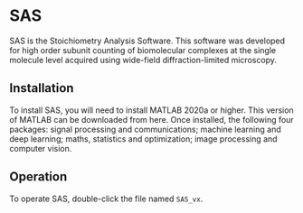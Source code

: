 # SAS
SAS is the Stoichiometry Analysis Software. This software was developed for high order subunit counting of biomolecular complexes at the single molecule level acquired using wide-field diffraction-limited microscopy. 
## Installation
To install SAS, you will need to install MATLAB 2020a or higher. This version of MATLAB can be downloaded from here. Once installed, the following four packages: signal processing and communications; machine learning and deep learning; maths, statistics and optimization; image processing and computer vision.
## Operation
To operate SAS, double-click the file named `SAS_vx`. 
